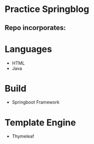 # Practice Springblog

## Repo incorporates: 

# Languages 
- HTML
- Java

# Build 
- Springboot Framework

# Template Engine 
- Thymeleaf

